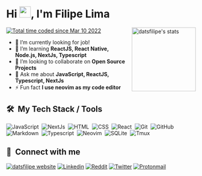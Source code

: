 <h1 align="left">Hi <img src="https://raw.githubusercontent.com/kaueMarques/kaueMarques/master/hi.gif" height="30px">, I'm Filipe Lima</h1>
<a href="https://wakatime.com/@14a51411-4661-4f6f-80ac-9c0c00416f17"><img src="https://wakatime.com/badge/user/14a51411-4661-4f6f-80ac-9c0c00416f17.svg" alt="Total time coded since Mar 10 2022" /></a>
<img align="right" height="170em" src="https://github-readme-stats.vercel.app/api?username=datsfilipe&show_icons=true&border_radius=0&theme=dark" alt="datsfilipe's stats"/>

- 🔭 I’m currently looking for job!
- 🌱 I’m learning **ReactJS, React Native, Node.js, NextJs, Typescript**
- 👯 I’m looking to collaborate on **Open Source Projects**
- 💬 Ask me about **JavaScript, ReactJS, Typescript, NextJs**
- ⚡ Fun fact **I use neovim as my code editor**

## 🛠 &nbsp;My Tech Stack / Tools

![JavaScript](https://img.shields.io/badge/-JavaScript-070707?style=flat-square&logo=javascript)&nbsp;
![NextJs](https://img.shields.io/badge/-Next.js-070707?style=flat-square&logo=next.js)&nbsp;
![HTML](https://img.shields.io/badge/-HTML-070707?style=flat-square&logo=HTML5)&nbsp;
![CSS](https://img.shields.io/badge/-CSS-070707?style=flat-square&logo=CSS3&logoColor=1572B6)&nbsp;
![React](https://img.shields.io/badge/-React-070707?style=flat-square&logo=react)&nbsp;
![Git](https://img.shields.io/badge/-Git-070707?style=flat-square&logo=git)&nbsp;
![GitHub](https://img.shields.io/badge/-GitHub-070707?style=flat-square&logo=github)&nbsp;
![Markdown](https://img.shields.io/badge/-Markdown-070707?style=flat-square&logo=markdown)&nbsp;
![Typescript](https://img.shields.io/badge/-Typescript-070707?style=flat-square&logo=typescript)&nbsp;
![Neovim](https://img.shields.io/badge/-Neovim-070707?style=flat-square&logo=neovim)&nbsp;
![SQLite](https://img.shields.io/badge/-SQLite-070707?style=flat-square&logo=sqlite)&nbsp;
![Tmux](https://img.shields.io/badge/-Tmux-070707?style=flat-square&logo=tmux&logoColor=5ebc64)&nbsp;

## 👥 &nbsp;Connect with me

<a target="_blank" href="https://datsfilipe.dev"><img src="https://img.shields.io/badge/-datsfilipe.dev-070707?style=flat-square&logo=next.js&logoColor=fafafa" alt="datsfilipe website" /></a>
<a target="_blank" href="https://www.linkedin.com/in/datsfilipe"><img src="https://img.shields.io/badge/-Linkedin-070707?style=flat-square&logo=linkedin&logoColor=0077b5" alt="Linkedin" /></a>
<a target="_blank" href="https://www.reddit.com/user/datsfilipe"><img src="https://img.shields.io/badge/-Reddit-070707?style=flat-square&logo=reddit" alt="Reddit" /></a>
<a target="_blank" href="https://www.twitter.com/datsfilipe1"><img src="https://img.shields.io/badge/-Twitter-070707?style=flat-square&logo=twitter" alt="Twitter" /></a>
<a target="_blank" href="mailto:datsfilipe.pro@proton.me"><img src="https://img.shields.io/badge/-Email-070707?style=flat-square&logo=mail.ru" alt="Protonmail" /></a>
